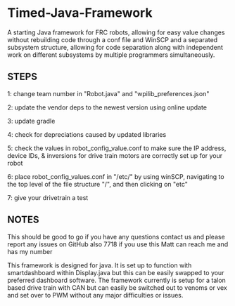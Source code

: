 # Timed-Java-Framework

A starting Java framework for FRC robots, allowing for easy value 
changes without rebuilding code through a conf file and WinSCP
and a separated subsystem structure, allowing for code separation
along with independent work on different subsystems by multiple 
programmers simultaneously.

## STEPS
1: change team number in "Robot.java" and "wpilib_preferences.json"

2: update the vendor deps to the newest version using online update

3: update gradle

4: check for depreciations caused by updated libraries

5: check the values in robot_config_value.conf to make sure the
   IP address, device IDs, & inversions for drive train motors are
   correctly set up for your robot

6: place robot_config_values.conf in "/etc/" by using winSCP, 
   navigating to the top level of the file structure "/", and
   then clicking on "etc"

7: give your drivetrain a test

## NOTES
This should be good to go if you have any questions contact us and
please report any issues on GitHub also 7718 if you use this Matt
can reach me and has my number

This framework is designed for java. It is set up to function with
smartdashboard within Display.java but this can be easily swapped
to your preferred dashboard software. The framework currently is 
setup for a talon based drive train with CAN but can easily be 
switched out to venoms or vex and set over to PWM without any major 
difficulties or issues.

